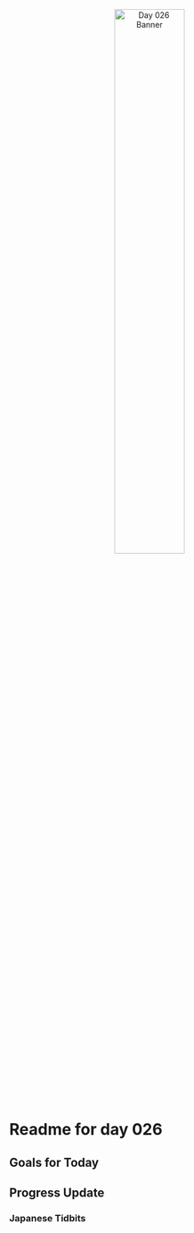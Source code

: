<div align="center">
 <img src="../Images/image_026.jpg" alt="Day 026 Banner" width="50%">
</div>

# Readme for day 026

## Goals for Today

## Progress Update

### Japanese Tidbits

